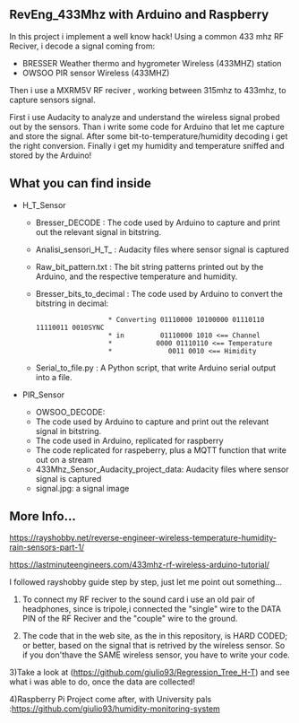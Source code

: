 ## RevEng_433Mhz with Arduino and Raspberry

In this project i implement a well know hack!
Using a common 433 mhz RF Reciver, i decode a signal coming from:
  * BRESSER Weather thermo and hygrometer Wireless (433MHZ) station 
  * OWSOO PIR sensor Wireless (433MHZ)

Then i use a MXRM5V RF reciver , working between 315mhz to 433mhz, to capture sensors signal.

First i use Audacity to analyze and understand the wireless signal probed out by the sensors.
Than i write some code for Arduino that let me capture and store the signal.
After some bit-to-temperature/humidity decoding i get the right conversion.
Finally i get my humidity and temperature sniffed and stored by the Arduino!

## What you can find inside
* H_T_Sensor
  * Bresser_DECODE          : The code used by Arduino to capture and print out the relevant signal in bitstring.

  * Analisi_sensori_H_T_    : Audacity files where sensor signal is captured

  * Raw_bit_pattern.txt     : The bit string patterns printed out by the Arduino, and the respective temperature and humidity.

  * Bresser_bits_to_decimal : The code used by Arduino to convert the bitstring in decimal:
                          
                          * Converting 01110000 10100000 01110110 11110011 0010SYNC 
                          * in         01110000 1010 <== Channel
                          *           0000 01110110 <== Temperature
                          *              0011 0010 <== Himidity
                                         
  * Serial_to_file.py       : A Python script, that write Arduino serial output into a file.

* PIR_Sensor
  * OWSOO_DECODE:
   * The code used by Arduino to capture and print out the relevant signal in bitstring.
   * The code used in Arduino, replicated for raspberry 
   * The code replicated for raspeberry, plus a MQTT function that write out on a stream
  * 433Mhz_Sensor_Audacity_project_data:  Audacity files where sensor signal is captured
  * signal.jpg: a signal image
 ## More Info...

https://rayshobby.net/reverse-engineer-wireless-temperature-humidity-rain-sensors-part-1/

https://lastminuteengineers.com/433mhz-rf-wireless-arduino-tutorial/

I followed rayshobby guide step by step, just let me point out something...

1) To connect my RF reciver to the sound card i use an old pair of headphones, since is tripole,i connected the "single" 
wire to the DATA PIN of the RF Reciver and the "couple" wire to the ground.

2) The code that in the web site, as the in this repository, is HARD CODED; 
or better, based on the signal that is retrived by the wireless sensor. 
So if you don'thave the SAME wireless sensor, you have to write your code.

3)Take a look at (https://github.com/giulio93/Regression_Tree_H-T) and see what i was able to do, once the data are collected!

4)Raspberry Pi Project come after, with University pals :https://github.com/giulio93/humidity-monitoring-system




